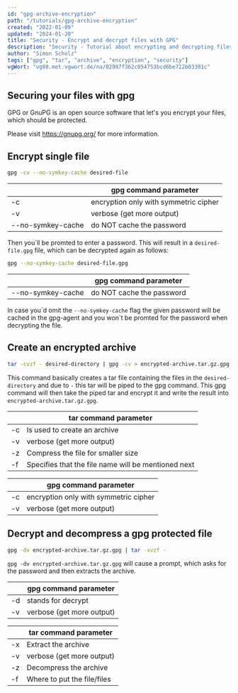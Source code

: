 ```yaml
---
id: "gpg-archive-encryption"
path: "/tutorials/gpg-archive-encryption"
created: "2022-01-09"
updated: "2024-01-20"
title: "Security - Encrypt and decrypt files with GPG"
description: "Security - Tutorial about encrypting and decrypting files or archives using GPG."
author: "Simon Scholz"
tags: ["gpg", "tar", "archive", "encryption", "security"]
vgWort: "vg08.met.vgwort.de/na/02907f362c054753bcd6be722b03301c"
---
```


## Securing your files with gpg

GPG or GnuPG is an open source software that let's you encrypt your files, which should be protected.

Please visit https://gnupg.org/ for more information.

## Encrypt single file

```bash
gpg -cv --no-symkey-cache desired-file
```

|                    | gpg command parameter                 |
| ------------------ | ------------------------------------- |
| -c                 | encryption only with symmetric cipher |
| -v                 | verbose (get more output)             |
| --no-symkey-cache  | do NOT cache the password             |

Then you´ll be promted to enter a password.
This will result in a `desired-file.gpg`  file, which can be decrypted again as follows:

```bash
gpg --no-symkey-cache desired-file.gpg
```

|                    | gpg command parameter                 |
| ------------------ | ------------------------------------- |
| --no-symkey-cache  | do NOT cache the password             |


In case you´d omit the `--no-symkey-cache` flag the given password will be cached in the gpg-agent
and you won´t be promted for the password when decrypting the file.

## Create an encrypted archive

```bash
tar -cvzf - desired-directory | gpg -cv > encrypted-archive.tar.gz.gpg
```

This command basically creates a tar file containing the files in the `desired-directory` and due to `-` this tar will be piped to the gpg command.
This gpg command will then take the piped tar and encrypt it and write the result into `encrypted-archive.tar.gz.gpg`.

|     | tar command parameter                               |
| --- | --------------------------------------------------- |
| -c  | Is used to create an archive                        |
| -v  | verbose (get more output)                           |
| -z  | Compress the file for smaller size                  |
| -f  | Specifies that the file name will be mentioned next |

|     | gpg command parameter                 |
| --- | ------------------------------------- |
| -c  | encryption only with symmetric cipher |
| -v  | verbose (get more output)             |

## Decrypt and decompress a gpg protected file

```bash
gpg -dv encrypted-archive.tar.gz.gpg | tar -xvzf -
```

`gpg -dv encrypted-archive.tar.gz.gpg` will cause a prompt, which asks for the password and then extracts the archive.

|     | gpg command parameter     |
| --- | ------------------------- |
| -d  | stands for decrypt        |
| -v  | verbose (get more output) |

|     | tar command parameter       |
| --- | --------------------------- |
| -x  | Extract the archive         |
| -v  | verbose (get more output)   |
| -z  | Decompress the archive      |
| -f  | Where to put the file/files |
